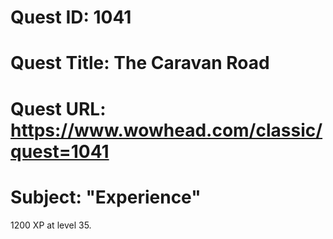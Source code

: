 # Quest ID: 1041
# Quest Title: The Caravan Road
# Quest URL: https://www.wowhead.com/classic/quest=1041
# Subject: "Experience"
1200 XP at level 35.